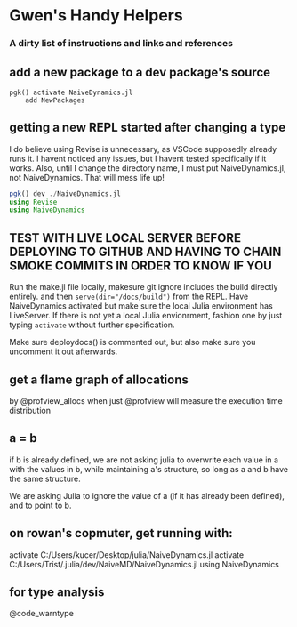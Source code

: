 # Gwen's Handy Helpers
### A dirty list of instructions and links and references

## add a new package to a dev package's source
```
pgk() activate NaiveDynamics.jl
    add NewPackages

```
## getting a new REPL started after changing a type
I do believe using Revise is unnecessary, as VSCode supposedly already runs it. I havent noticed any issues, but I havent tested specifically if it works. Also, until I change the directory name, I must put NaiveDynamics.jl, not NaiveDynamics. That will mess life up!
```julia
pgk() dev ./NaiveDynamics.jl
using Revise
using NaiveDynamics
```
## TEST WITH LIVE LOCAL SERVER BEFORE DEPLOYING TO GITHUB AND HAVING TO CHAIN SMOKE COMMITS IN ORDER TO KNOW IF YOU
Run the make.jl file locally, makesure git ignore includes the build directly entirely. and then `serve(dir="/docs/build")` from the REPL. Have NaiveDynamics activated but make sure the local Julia environment has LiveServer. If there is not yet a local Julia envionrment, fashion one by just typing `activate` without further specification.

Make sure deploydocs() is commented out, but also make sure you uncomment it out afterwards.


## get a flame graph of allocations
by @profview_allocs
when just @profview will measure the execution time distribution

## a = b
if b is already defined, we are not asking julia to overwrite each value in a with the values in b, while maintaining a's structure, so long as a and b have the same structure.

We are asking Julia to ignore the value of a (if it has already been defined), and to point to b.

## on rowan's copmuter, get running with: 
activate C:/Users/kucer/Desktop/julia/NaiveDynamics.jl
activate C:/Users/Trist/.julia/dev/NaiveMD/NaiveDynamics.jl
using NaiveDynamics

## for type analysis
@code_warntype
